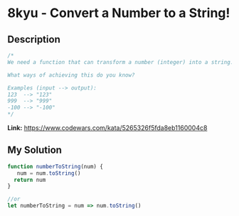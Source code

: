 # 8kyu - Convert a Number to a String!

## Description
```js
/*
We need a function that can transform a number (integer) into a string.

What ways of achieving this do you know?

Examples (input --> output):
123  --> "123"
999  --> "999"
-100 --> "-100"
*/
```

**Link:** https://www.codewars.com/kata/5265326f5fda8eb1160004c8

## My Solution
```js
function numberToString(num) {
   num = num.toString()
  return num
}

//or
let numberToString = num => num.toString()
```